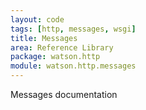 ```yaml
---
layout: code
tags: [http, messages, wsgi]
title: Messages
area: Reference Library
package: watson.http
module: watson.http.messages
---
```


Messages documentation